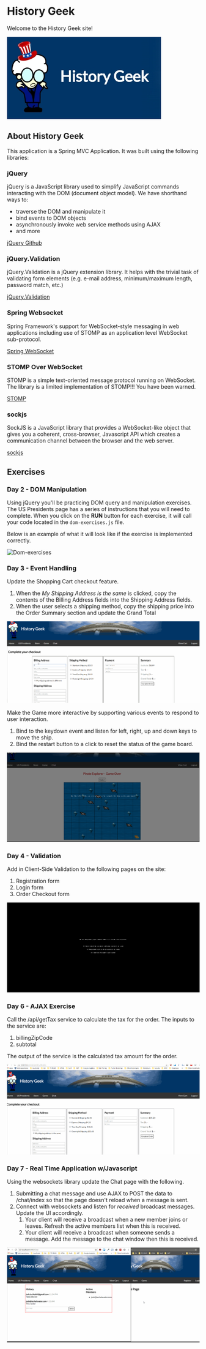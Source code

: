 # History Geek

Welcome to the History Geek site!

![History Geek Image](etc/history-geek.jpg)

## About History Geek

This application is a Spring MVC Application. It was built using the following libraries:

### jQuery

jQuery is a JavaScript library used to simplify JavaScript commands interacting with the DOM (document object model). We have shorthand ways to:

- traverse the DOM and manipulate it
- bind events to DOM objects
- asynchronously invoke web service methods using AJAX
- and more

[jQuery Github](https://github.com/jquery/jquery)

### jQuery.Validation

jQuery.Validation is a jQuery extension library. It helps with the trivial task of validating form elements (e.g. e-mail address, minimum/maximum length, password match, etc.)

[jQuery.Validation](https://github.com/jquery-validation/jquery-validation)

### Spring Websocket

Spring Framework's support for WebSocket-style messaging in web applications including use of STOMP as an application level WebSocket sub-protocol.

[Spring WebSocket](https://docs.spring.io/spring/docs/current/spring-framework-reference/html/websocket.html)

### STOMP Over WebSocket

STOMP is a simple text-oriented message protocol running on WebSocket. The library is a limited implementation of STOMP!!! You have been warned.

[STOMP](http://jmesnil.net/stomp-websocket/doc/)

### sockjs

SockJS is a JavaScript library that provides a WebSocket-like object that gives you a coherent, cross-browser, Javascript API which creates a communication channel between the browser and the web server.

[sockjs](https://github.com/sockjs/sockjs-client)

## Exercises

### Day 2 - DOM Manipulation

Using jQuery you'll be practicing DOM query and manipulation exercises. The US Presidents page has a series of instructions that you will need to complete. 
When you click on the **RUN** button for each exercise, it will call your code located in the `dom-exercises.js` file.

Below is an example of what it will look like if the exercise is implemented correctly.

![Dom-exercises](etc/dom-query.gif)

### Day 3 - Event Handling

Update the Shopping Cart checkout feature.

1. When the *My Shipping Address is the same* is clicked, copy the contents of the Billing Address fields into the Shipping Address fields.
2. When the user selects a shipping method, copy the shipping price into the Order Summary section and update the Grand Total

![Event Handling](etc/event-handling.gif)

Make the Game more interactive by supporting various events to respond to user interaction.

1. Bind to the keydown event and listen for left, right, up and down keys to move the ship.
2. Bind the restart button to a click to reset the status of the game board.

![Game Board](etc/event-handling-game.gif)

### Day 4 - Validation

Add in Client-Side Validation to the following pages on the site:

1. Registration form
2. Login form
3. Order Checkout form

![Validation](etc/validation.gif)


### Day 6 - AJAX Exercise

Call the /api/getTax service to calculate the tax for the order. The inputs to the service are:

1. billingZipCode
2. subtotal

The output of the service is the calculated tax amount for the order.

![API Tax Rate Service](etc/api-taxrate.gif)


### Day 7 - Real Time Application w/Javascript

Using the websockets library update the Chat page with the following.

1. Submitting a chat message and use AJAX to POST the data to /chat/index so that the page doesn't reload when a message is sent.
2. Connect with websockets and listen for *received* broadcast messages. Update the UI accordingly. 
    1. Your client will receive a broadcast when a new member joins or leaves. Refresh the active members list when this is received.
    2. Your client will receive a broadcast when someone sends a message. Add the message to the chat window then this is received. 

![Real Time Chat Service](etc/real-time-chat.gif)